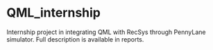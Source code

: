 # QML_internship
Internship project in integrating QML with RecSys through PennyLane simulator.
Full description is available in reports.
